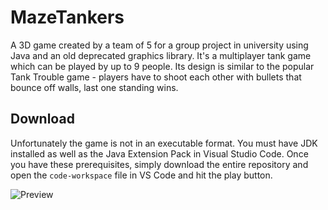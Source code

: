 # MazeTankers
A 3D game created by a team of 5 for a group project in university using Java and an old deprecated graphics library. It's a multiplayer tank game which can be played by up to 9 people. Its design is similar to the popular Tank Trouble game - players have to shoot each other with bullets that bounce off walls, last one standing wins.

## Download
Unfortunately the game is not in an executable format. You must have JDK installed as well as the Java Extension Pack in Visual Studio Code. Once you have these prerequisites, simply download the entire repository and open the `code-workspace` file in VS Code and hit the play button.

![Preview](https://imgur.com/a/dJV2xGc)

